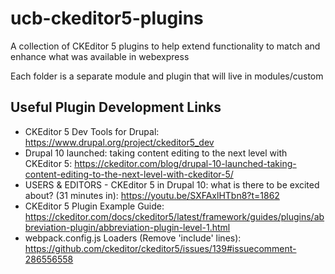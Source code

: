 # ucb-ckeditor5-plugins
A collection of CKEditor 5 plugins to help extend functionality to match and enhance what was available in webexpress

Each folder is a separate module and plugin that will live in modules/custom

## Useful Plugin Development Links
- CKEditor 5 Dev Tools for Drupal: https://www.drupal.org/project/ckeditor5_dev
- Drupal 10 launched: taking content editing to the next level with CKEditor 5: https://ckeditor.com/blog/drupal-10-launched-taking-content-editing-to-the-next-level-with-ckeditor-5/
- USERS & EDITORS - CKEditor 5 in Drupal 10: what is there to be excited about? (31 minutes in): https://youtu.be/SXFAxlHTbn8?t=1862
- CKEditor 5 Plugin Example Guide: https://ckeditor.com/docs/ckeditor5/latest/framework/guides/plugins/abbreviation-plugin/abbreviation-plugin-level-1.html
- webpack.config.js Loaders (Remove 'include' lines): https://github.com/ckeditor/ckeditor5/issues/139#issuecomment-286556558
